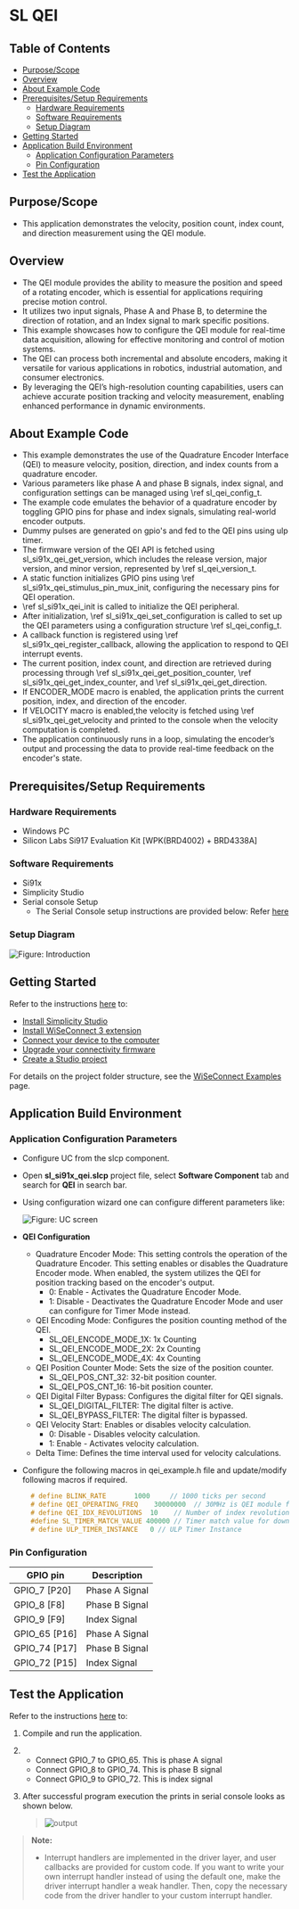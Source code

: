 # SL QEI

## Table of Contents

- [Purpose/Scope](#purposescope)
- [Overview](#overview)
- [About Example Code](#about-example-code)
- [Prerequisites/Setup Requirements](#prerequisitessetup-requirements)
  - [Hardware Requirements](#hardware-requirements)
  - [Software Requirements](#software-requirements)
  - [Setup Diagram](#setup-diagram)
- [Getting Started](#getting-started)
- [Application Build Environment](#application-build-environment)
  - [Application Configuration Parameters](#application-configuration-parameters)
  - [Pin Configuration](#pin-configuration)
- [Test the Application](#test-the-application)

## Purpose/Scope

- This application demonstrates the velocity, position count, index count, and direction measurement using the QEI module.

## Overview

- The QEI module provides the ability to measure the position and speed of a rotating encoder, which is essential for applications requiring precise motion control.
- It utilizes two input signals, Phase A and Phase B, to determine the direction of rotation, and an Index signal to mark specific positions.
- This example showcases how to configure the QEI module for real-time data acquisition, allowing for effective monitoring and control of motion systems.
- The QEI can process both incremental and absolute encoders, making it versatile for various applications in robotics, industrial automation, and consumer electronics.
- By leveraging the QEI’s high-resolution counting capabilities, users can achieve accurate position tracking and velocity measurement, enabling enhanced performance in dynamic environments.

## About Example Code

- This example demonstrates the use of the Quadrature Encoder Interface (QEI) to measure velocity, position, direction, and index counts from a quadrature encoder.
- Various parameters like phase A and phase B signals, index signal, and configuration settings can be managed using \ref sl_qei_config_t.
- The example code emulates the behavior of a quadrature encoder by toggling GPIO pins for phase and index signals, simulating real-world encoder outputs.
- Dummy pulses are generated on gpio's and fed to the QEI pins using ulp timer.
- The firmware version of the QEI API is fetched using sl_si91x_qei_get_version, which includes the release version, major version, and minor version, represented by  \ref sl_qei_version_t.
- A static function initializes GPIO pins using \ref sl_si91x_qei_stimulus_pin_mux_init, configuring the necessary pins for QEI operation.
- \ref sl_si91x_qei_init is called to initialize the QEI peripheral.
- After initialization, \ref sl_si91x_qei_set_configuration is called to set up the QEI parameters using a configuration structure \ref sl_qei_config_t.
- A callback function is registered using \ref sl_si91x_qei_register_callback, allowing the application to respond to QEI interrupt events.
- The current position, index count, and direction are retrieved during processing through \ref sl_si91x_qei_get_position_counter, \ref sl_si91x_qei_get_index_counter, and  \ref sl_si91x_qei_get_direction.
- If ENCODER_MODE macro is enabled, the application prints the current position, index, and direction of the encoder.
- If VELOCITY macro is enabled,the velocity is fetched using \ref sl_si91x_qei_get_velocity and printed to the console when the velocity computation is completed.
- The application continuously runs in a loop, simulating the encoder’s output and processing the data to provide real-time feedback on the encoder's state.

## Prerequisites/Setup Requirements

### Hardware Requirements

- Windows PC
- Silicon Labs Si917 Evaluation Kit [WPK(BRD4002) + BRD4338A]

### Software Requirements

- Si91x
- Simplicity Studio
- Serial console Setup
  - The Serial Console setup instructions are provided below:
Refer [here](https://docs.silabs.com/wiseconnect/latest/wiseconnect-developers-guide-developing-for-silabs-hosts/#console-input-and-output)

### Setup Diagram

![Figure: Introduction](resources/readme/setupdiagram.png)

## Getting Started

Refer to the instructions [here](https://docs.silabs.com/wiseconnect/latest/wiseconnect-getting-started/) to:

- [Install Simplicity Studio](https://docs.silabs.com/wiseconnect/latest/wiseconnect-developers-guide-developing-for-silabs-hosts/#install-simplicity-studio)
- [Install WiSeConnect 3 extension](https://docs.silabs.com/wiseconnect/latest/wiseconnect-developers-guide-developing-for-silabs-hosts/#install-the-wi-se-connect-3-extension)
- [Connect your device to the computer](https://docs.silabs.com/wiseconnect/latest/wiseconnect-developers-guide-developing-for-silabs-hosts/#connect-si-wx91x-to-computer)
- [Upgrade your connectivity firmware ](https://docs.silabs.com/wiseconnect/latest/wiseconnect-developers-guide-developing-for-silabs-hosts/#update-si-wx91x-connectivity-firmware)
- [Create a Studio project ](https://docs.silabs.com/wiseconnect/latest/wiseconnect-developers-guide-developing-for-silabs-hosts/#create-a-project)

For details on the project folder structure, see the [WiSeConnect Examples](https://docs.silabs.com/wiseconnect/latest/wiseconnect-examples/#example-folder-structure) page.

## Application Build Environment

### Application Configuration Parameters

- Configure UC from the slcp component.
- Open **sl_si91x_qei.slcp** project file, select **Software Component** tab and search for **QEI** in search bar.
- Using configuration wizard one can configure different parameters like:

  ![Figure: UC screen](resources/uc_screen/qei_uc_screen.png)

- **QEI Configuration**
  - Quadrature Encoder Mode: This setting controls the operation of the Quadrature Encoder.  This setting enables or disables the Quadrature Encoder mode. When enabled, the system utilizes the QEI for position tracking based on the encoder's output.
    - 0: Enable - Activates the Quadrature Encoder Mode.
    - 1: Disable - Deactivates the Quadrature Encoder Mode and user can configure for Timer Mode instead.
  - QEI Encoding Mode: Configures the position counting method of the QEI.
    - SL_QEI_ENCODE_MODE_1X: 1x Counting 
    - SL_QEI_ENCODE_MODE_2X: 2x Counting 
    - SL_QEI_ENCODE_MODE_4X: 4x Counting 
  - QEI Position Counter Mode: Sets the size of the position counter.
    - SL_QEI_POS_CNT_32: 32-bit position counter.
    - SL_QEI_POS_CNT_16: 16-bit position counter.
  - QEI Digital Filter Bypass: Configures the digital filter for QEI signals.
    - SL_QEI_DIGITAL_FILTER: The digital filter is active.
    - SL_QEI_BYPASS_FILTER: The digital filter is bypassed.
  - QEI Velocity Start: Enables or disables velocity calculation.
    - 0: Disable - Disables velocity calculation.
    - 1: Enable - Activates velocity calculation.
  - Delta Time: Defines the time interval used for velocity calculations.

- Configure the following macros in qei_example.h file and update/modify following macros if required.

  ```C
    # define BLINK_RATE       1000     // 1000 ticks per second
    # define QEI_OPERATING_FREQ    30000000  // 30MHz is QEI module frequency
    # define QEI_IDX_REVOLUTIONS  10    // Number of index revolutions for simulation
    #define SL_TIMER_MATCH_VALUE 400000 // Timer match value for down-counter type
    # define ULP_TIMER_INSTANCE   0 // ULP Timer Instance

  ```

### Pin Configuration

|GPIO pin  | Description|
|--- | --- | 
|GPIO_7  [P20]   |Phase A Signal|
|GPIO_8  [F8]    |Phase B Signal|
|GPIO_9  [F9]    |Index Signal  |
|GPIO_65 [P16]   |Phase A Signal|
|GPIO_74 [P17]   |Phase B Signal|
|GPIO_72 [P15]   |Index Signal  |

## Test the Application

Refer to the instructions [here](https://docs.silabs.com/wiseconnect/latest/wiseconnect-getting-started/) to:

1. Compile and run the application.
2. - Connect GPIO_7 to GPIO_65. This is phase A signal
   - Connect GPIO_8 to GPIO_74. This is phase B signal
   - Connect GPIO_9 to GPIO_72. This is index signal
3. After successful program execution the prints in serial console looks as shown below.

   > ![output](resources/readme/output_qei.png)

> **Note:**
>
> - Interrupt handlers are implemented in the driver layer, and user callbacks are provided for custom code. If you want to write your own interrupt handler instead of using the default one, make the driver interrupt handler a weak handler. Then, copy the necessary code from the driver handler to your custom interrupt handler.
